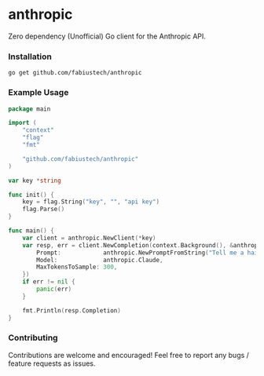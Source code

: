 # anthropic
Zero dependency (Unofficial) Go client for the Anthropic API.

### Installation

```
go get github.com/fabiustech/anthropic
```

### Example Usage

```go
package main

import (
	"context"
	"flag"
	"fmt"

	"github.com/fabiustech/anthropic"
)

var key *string

func init() {
	key = flag.String("key", "", "api key")
	flag.Parse()
}

func main() {
	var client = anthropic.NewClient(*key)
	var resp, err = client.NewCompletion(context.Background(), &anthropic.Request{
		Prompt:            anthropic.NewPromptFromString("Tell me a haiku about trees"),
		Model:             anthropic.Claude,
		MaxTokensToSample: 300,
	})
	if err != nil {
		panic(err)
	}

	fmt.Println(resp.Completion)
}
```

### Contributing

Contributions are welcome and encouraged! Feel free to report any bugs / feature requests as issues.
